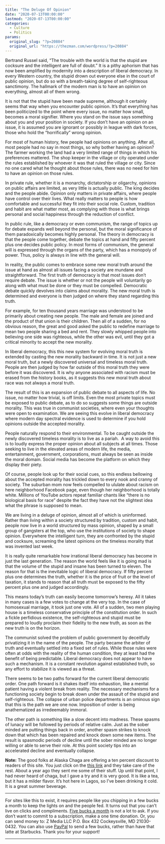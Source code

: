 ```yaml
---
title: "The Deluge Of Opinion"
date: "2020-07-13T00:00:00"
lastmod: "2020-07-13T00:00:00"
categories:
  - Culture
  - Politics
params:
  original_slug: "?p=20884"
  original_url: "https://thezman.com/wordpress/?p=20884"
---
```


Bertrand Russel said, “The trouble with the world is that the stupid are
cocksure and the intelligent are full of doubt.” It is a pithy aphorism
that has now been amplified by modernity into a description of liberal
democracy. In every Western country, the stupid drown out everyone else
in the court of public opinion, but do so with a breath-taking degree of
self-righteous sanctimony. The hallmark of the modern man is to have an
opinion on everything, almost all of them wrong.

It is not that the stupid have been made supreme, although it certainly
seems that way when you encounter public opinion. It’s that everything
has been politicized to the point where every issue, no matter how
small, becomes a moral signifier. Where you stand on the issue says
something about you and your position in society. If you don’t have an
opinion on an issue, it is assumed you are ignorant or possibly in
league with dark forces, those who hold the “horrifically” wrong
opinion.

For most of human history, few people had opinions on anything. After
all, most people had no say in most things, so why bother having an
opinion? The farmer working the land had a very limited range of things
in which his preferences mattered. The shop keeper in the village or
city operated under the rules established by whoever it was that ruled
the village or city. Since no one cared what he thought about those
rules, there was no need for him to have an opinion on those rules.

In private rule, whether it is a monarchy, dictatorship or oligarchy,
opinions on public affairs are limited, as very little is actually
public. The king decides and the people abide. Opinion only matters in
private affairs, where people have control over their lives. What really
matters to people is how comfortable and successful they fit into their
social role. Custom, tradition and habit are what matter most, as
complying with those is what brings personal and social happiness
through the reduction of conflict.

In public rule, like a democracy or even communism, the range of topics
up for debate expands well beyond the personal, but the moral
significance of them paradoxically becomes highly personal. The theory
in democracy is that the people come together, debate the topics at hand
and fifty percent plus one decides public policy. In most forms of
communism, the general will is expressed through the organs of the
party, which has a monopoly of power. Thus, policy is always in line
with the general will.

In reality, the public comes to embrace some new moral truth around the
issue at hand as almost all issues facing a society are mundane and
straightforward. The first truth of democracy is that most issues don’t
require debate. The issue is whether or not the people will voluntarily
go along with what must be done or they must be compelled. Democratic
debate quickly devolves into claims about morality. The new moral truth
is determined and everyone is then judged on where they stand regarding
this truth.

For example, for ten thousand years marriage was understood to be
primarily about creating new people. The male and female are joined and
the product of that union is their children. Then all of a sudden, for
no obvious reason, the great and good asked the public to redefine
marriage to mean two people sharing a bed and rent. They slowly whipped
people into believing one side was righteous, while the other was evil,
until they got a critical minority to accept the new morality.

In liberal democracy, this this new system for evolving moral truth is
extended by casting the new morality backward in time. It is not just a
new moral truth, but a newly discovered universal and timeless moral
truth. People are then judged by how far outside of this moral truth
they were before it was discovered. It is why anyone associated with
racism must be erased from the history books, as it suggests this new
moral truth about race was not always a moral truth.

The result of this is an expansion of public debate to all aspects of
life. No issue, no matter how trivial, is off limits. Even the most
private topics must be exposed to public debate, as to do so suggests
some things are outside morality. This was true in communist societies,
where even your thoughts were open to examination. We are seeing this
evolve in liberal democracy where modern day spectral evidence is used
to determine if you hold opinions outside the accepted morality.

People naturally respond to their environmental. To be caught outside
the newly discovered timeless morality is to live as a pariah.  A way to
avoid this is to loudly express the proper opinion about all subjects at
all times. Those seeking to live in the elevated areas of modern life,
the media, entertainment, government, corporations, must always be seen
as inside the moral domain. Social media has become the platform on
which they display their piety.

Of course, people look up for their social cues, so this endless
bellowing about the accepted morality has trickled down to every nook
and cranny of society. The suburban mom now feels compelled to ululate
about racism on here neighborhood Facebook page, even though her
neighborhood is totally white. Millions of YouTube actors repeat
familiar chants like “there is no biological basis for race” despite the
fact they have not the slightest idea what the phrase is supposed to
mean.

We are living in a deluge of opinion, almost all of which is uninformed.
Rather than living within a society structured by tradition, custom and
habit, people now live in a world structured by mass opinion, shaped by
a small group of gangsters at the top, who use the institutions of
society to shape opinion. Everywhere the intelligent turn, they are
confronted by the stupid and cocksure, screaming the latest opinions on
the timeless morality that was invented last week.

It is really quite remarkable how irrational liberal democracy has
become in just the last generation. The reason the world feels like it
is going mad is that the volume of the stupid and insane has been turned
to eleven. The reason for that is the inevitable logic of liberal
democracy. If fifty percent plus one determines the truth, whether it is
the price of fruit or the level of taxation, it stands to reason that
all truth must be exposed to the fifty percent plus one and judged
accordingly.

This means today’s truth can easily become tomorrow’s heresy. All it
takes in many cases is a few votes to change at the very top. In the
case of homosexual marriage, it took just one vote. All of a sudden, two
men playing house is a timeless conservative principle of the
constitution order. In such a fickle perfidious existence, the
self-righteous and stupid must be prepared to loudly proclaim their
fidelity to the new truth, as soon as the new truth is on the horizon.

The communist solved the problem of public government by deceitfully
privatizing it in the name of the people. The party became the arbiter
of truth and eventually settled into a fixed set of rules. While those
rules were often at odds with the reality of the human condition, they
at least had the benefit of being predictable. Liberal democracy does
not appear to have such a mechanism. It is a constant revolution against
established truth, so any effort to stabilize it is viewed as a threat.

There seems to be two paths forward for the current liberal democratic
order. One path forward is it shakes itself into exhaustion, like a
mental patient having a violent break from reality. The necessary
mechanisms for a functioning society begin to break down under the
assault of the stupid and self-righteous. The collapse of urban police
departments is an ominous sign that this is the path we are one now.
Imposition of order is being anathematized as irredeemably immoral.

The other path is something like a slow decent into madness. These
spasms of lunacy will be followed by periods of relative calm. Just as
the sober minded are putting things back in order, another spasm strikes
to knock down that which has been repaired and knock down some new
items. The result is spasmodic periods of decline until the sober minded
are no longer willing or able to serve their role. At this point society
tips into an accelerated decline and eventually collapse.

**Note:** The good folks at Alaska Chaga are offering a ten percent
discount to readers of this site. You just click on the
<a href="https://alaskachaga.us/discount/ZMAN" rel="noopener noreferrer"
target="_blank">this link</a> and they take care of the rest. About a
year ago they sent me some of their stuff. Up until that point, I had
never heard of chaga, but I gave a try and it is very good. It is like a
tea, but it has a milder flavor. It’s hot here in Lagos, so I’ve been
drinking it cold. It is a great summer beverage.

------------------------------------------------------------------------

For sites like this to exist, it requires people like you chipping in a
few bucks a month to keep the lights on and the people fed. It turns out
that you can’t live on clicks and compliments.
<a href="https://www.subscribestar.com/the-z-blog"
rel="noopener noreferrer" target="_blank">Five bucks a month</a> is not
a lot to ask. If you don’t want to commit to a subscription, make a one
time donation. Or, you can send money to: Z Media LLC P.O. Box 432
Cockeysville, MD 21030-0432. You can also use <a
href="https://www.paypal.com/cgi-bin/webscr?cmd=_s-xclick&amp;hosted_button_id=UDAS2Q8JYA6CN&amp;source=url"
rel="noopener noreferrer" target="_blank">PayPal</a> to send a few
bucks, rather than have that latte at Starbucks. Thank you for your
support!

------------------------------------------------------------------------
